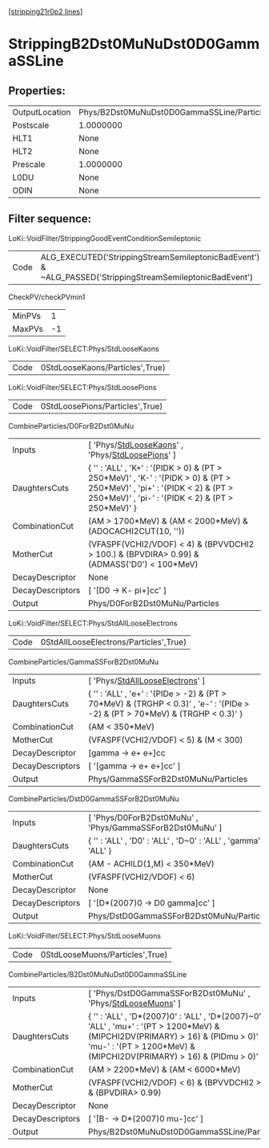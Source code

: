 [[stripping21r0p2 lines]](./stripping21r0p2-index)

# StrippingB2Dst0MuNuDst0D0GammaSSLine

## Properties:

|                |                                            |
|----------------|--------------------------------------------|
| OutputLocation | Phys/B2Dst0MuNuDst0D0GammaSSLine/Particles |
| Postscale      | 1.0000000                                  |
| HLT1           | None                                       |
| HLT2           | None                                       |
| Prescale       | 1.0000000                                  |
| L0DU           | None                                       |
| ODIN           | None                                       |

## Filter sequence:

LoKi::VoidFilter/StrippingGoodEventConditionSemileptonic

|      |                                                                                                          |
|------|----------------------------------------------------------------------------------------------------------|
| Code | ALG_EXECUTED('StrippingStreamSemileptonicBadEvent') & ~ALG_PASSED('StrippingStreamSemileptonicBadEvent') |

CheckPV/checkPVmin1

|        |     |
|--------|-----|
| MinPVs | 1   |
| MaxPVs | -1  |

LoKi::VoidFilter/SELECT:Phys/StdLooseKaons

|      |                                 |
|------|---------------------------------|
| Code | 0StdLooseKaons/Particles',True) |

LoKi::VoidFilter/SELECT:Phys/StdLoosePions

|      |                                 |
|------|---------------------------------|
| Code | 0StdLoosePions/Particles',True) |

CombineParticles/D0ForB2Dst0MuNu

|                  |                                                                                                                                                                                          |
|------------------|------------------------------------------------------------------------------------------------------------------------------------------------------------------------------------------|
| Inputs           | [ 'Phys/[StdLooseKaons](./stripping21r0p2-commonparticles-stdloosekaons)' , 'Phys/[StdLoosePions](./stripping21r0p2-commonparticles-stdloosepions)' ]                                  |
| DaughtersCuts    | { '' : 'ALL' , 'K+' : '(PIDK \> 0) & (PT \> 250\*MeV)' , 'K-' : '(PIDK \> 0) & (PT \> 250\*MeV)' , 'pi+' : '(PIDK \< 2) & (PT \> 250\*MeV)' , 'pi-' : '(PIDK \< 2) & (PT \> 250\*MeV)' } |
| CombinationCut   | (AM \> 1700\*MeV) & (AM \< 2000\*MeV) & (ADOCACHI2CUT(10, ''))                                                                                                                           |
| MotherCut        | (VFASPF(VCHI2/VDOF) \< 4) & (BPVVDCHI2 \> 100.) & (BPVDIRA\> 0.99) & (ADMASS('D0') \< 100\*MeV)                                                                                          |
| DecayDescriptor  | None                                                                                                                                                                                     |
| DecayDescriptors | [ '[D0 -\> K- pi+]cc' ]                                                                                                                                                              |
| Output           | Phys/D0ForB2Dst0MuNu/Particles                                                                                                                                                           |

LoKi::VoidFilter/SELECT:Phys/StdAllLooseElectrons

|      |                                        |
|------|----------------------------------------|
| Code | 0StdAllLooseElectrons/Particles',True) |

CombineParticles/GammaSSForB2Dst0MuNu

|                  |                                                                                                                                      |
|------------------|--------------------------------------------------------------------------------------------------------------------------------------|
| Inputs           | [ 'Phys/[StdAllLooseElectrons](./stripping21r0p2-commonparticles-stdalllooseelectrons)' ]                                          |
| DaughtersCuts    | { '' : 'ALL' , 'e+' : '(PIDe \> -2) & (PT \> 70\*MeV) & (TRGHP \< 0.3)' , 'e-' : '(PIDe \> -2) & (PT \> 70\*MeV) & (TRGHP \< 0.3)' } |
| CombinationCut   | (AM \< 350\*MeV)                                                                                                                     |
| MotherCut        | (VFASPF(VCHI2/VDOF) \< 5) & (M \< 300)                                                                                               |
| DecayDescriptor  | [gamma -\> e+ e+]cc                                                                                                                |
| DecayDescriptors | [ '[gamma -\> e+ e+]cc' ]                                                                                                        |
| Output           | Phys/GammaSSForB2Dst0MuNu/Particles                                                                                                  |

CombineParticles/DstD0GammaSSForB2Dst0MuNu

|                  |                                                                 |
|------------------|-----------------------------------------------------------------|
| Inputs           | [ 'Phys/D0ForB2Dst0MuNu' , 'Phys/GammaSSForB2Dst0MuNu' ]      |
| DaughtersCuts    | { '' : 'ALL' , 'D0' : 'ALL' , 'D~0' : 'ALL' , 'gamma' : 'ALL' } |
| CombinationCut   | (AM - ACHILD(1,M) \< 350\*MeV)                                  |
| MotherCut        | (VFASPF(VCHI2/VDOF) \< 6)                                       |
| DecayDescriptor  | None                                                            |
| DecayDescriptors | [ '[D\*(2007)0 -\> D0 gamma]cc' ]                           |
| Output           | Phys/DstD0GammaSSForB2Dst0MuNu/Particles                        |

LoKi::VoidFilter/SELECT:Phys/StdLooseMuons

|      |                                 |
|------|---------------------------------|
| Code | 0StdLooseMuons/Particles',True) |

CombineParticles/B2Dst0MuNuDst0D0GammaSSLine

|                  |                                                                                                                                                                                                                   |
|------------------|-------------------------------------------------------------------------------------------------------------------------------------------------------------------------------------------------------------------|
| Inputs           | [ 'Phys/DstD0GammaSSForB2Dst0MuNu' , 'Phys/[StdLooseMuons](./stripping21r0p2-commonparticles-stdloosemuons)' ]                                                                                                  |
| DaughtersCuts    | { '' : 'ALL' , 'D\*(2007)0' : 'ALL' , 'D\*(2007)~0' : 'ALL' , 'mu+' : '(PT \> 1200\*MeV) & (MIPCHI2DV(PRIMARY) \> 16) & (PIDmu \> 0)' , 'mu-' : '(PT \> 1200\*MeV) & (MIPCHI2DV(PRIMARY) \> 16) & (PIDmu \> 0)' } |
| CombinationCut   | (AM \> 2200\*MeV) & (AM \< 6000\*MeV)                                                                                                                                                                             |
| MotherCut        | (VFASPF(VCHI2/VDOF) \< 6) & (BPVVDCHI2 \> 25.) & (BPVDIRA\> 0.99)                                                                                                                                                 |
| DecayDescriptor  | None                                                                                                                                                                                                              |
| DecayDescriptors | [ '[B- -\> D\*(2007)0 mu-]cc' ]                                                                                                                                                                               |
| Output           | Phys/B2Dst0MuNuDst0D0GammaSSLine/Particles                                                                                                                                                                        |

